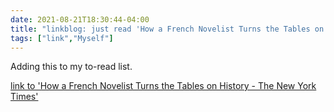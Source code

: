 ```yaml
---
date: 2021-08-21T18:30:44-04:00
title: "linkblog: just read 'How a French Novelist Turns the Tables on History - The New York Times'"
tags: ["link","Myself"]
---
```

Adding this to my to-read list.
 
[link to 'How a French Novelist Turns the Tables on History - The New York Times'](https://www.nytimes.com/2021/08/18/books/laurent-binet-civilizations.html)
